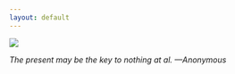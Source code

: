 ```yaml
---
layout: default
---
```


![](../assets/indexcover.jpg)

*The present may be the key to nothing at al. ––Anonymous*
